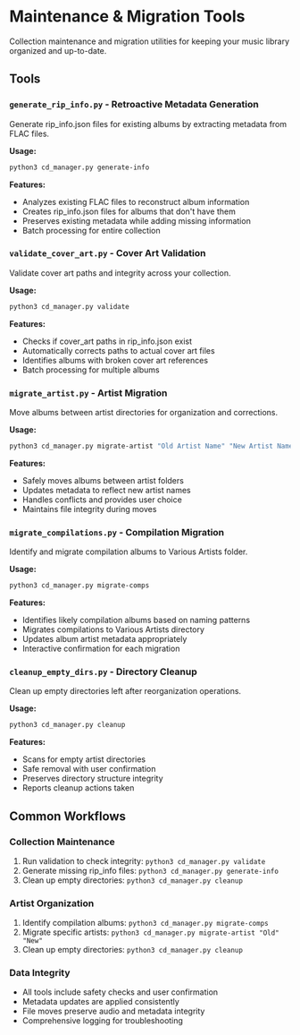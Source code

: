 # Maintenance & Migration Tools

Collection maintenance and migration utilities for keeping your music library organized and up-to-date.

## Tools

### `generate_rip_info.py` - Retroactive Metadata Generation
Generate rip_info.json files for existing albums by extracting metadata from FLAC files.

**Usage:**
```bash
python3 cd_manager.py generate-info
```

**Features:**
- Analyzes existing FLAC files to reconstruct album information
- Creates rip_info.json files for albums that don't have them
- Preserves existing metadata while adding missing information
- Batch processing for entire collection

### `validate_cover_art.py` - Cover Art Validation
Validate cover art paths and integrity across your collection.

**Usage:**
```bash
python3 cd_manager.py validate
```

**Features:**
- Checks if cover_art paths in rip_info.json exist
- Automatically corrects paths to actual cover art files
- Identifies albums with broken cover art references
- Batch processing for multiple albums

### `migrate_artist.py` - Artist Migration
Move albums between artist directories for organization and corrections.

**Usage:**
```bash
python3 cd_manager.py migrate-artist "Old Artist Name" "New Artist Name"
```

**Features:**
- Safely moves albums between artist folders
- Updates metadata to reflect new artist names
- Handles conflicts and provides user choice
- Maintains file integrity during moves

### `migrate_compilations.py` - Compilation Migration
Identify and migrate compilation albums to Various Artists folder.

**Usage:**
```bash
python3 cd_manager.py migrate-comps
```

**Features:**
- Identifies likely compilation albums based on naming patterns
- Migrates compilations to Various Artists directory
- Updates album artist metadata appropriately
- Interactive confirmation for each migration

### `cleanup_empty_dirs.py` - Directory Cleanup
Clean up empty directories left after reorganization operations.

**Usage:**
```bash
python3 cd_manager.py cleanup
```

**Features:**
- Scans for empty artist directories
- Safe removal with user confirmation
- Preserves directory structure integrity
- Reports cleanup actions taken

## Common Workflows

### Collection Maintenance
1. Run validation to check integrity: `python3 cd_manager.py validate`
2. Generate missing rip_info files: `python3 cd_manager.py generate-info`
3. Clean up empty directories: `python3 cd_manager.py cleanup`

### Artist Organization
1. Identify compilation albums: `python3 cd_manager.py migrate-comps`
2. Migrate specific artists: `python3 cd_manager.py migrate-artist "Old" "New"`
3. Clean up empty directories: `python3 cd_manager.py cleanup`

### Data Integrity
- All tools include safety checks and user confirmation
- Metadata updates are applied consistently
- File moves preserve audio and metadata integrity
- Comprehensive logging for troubleshooting
